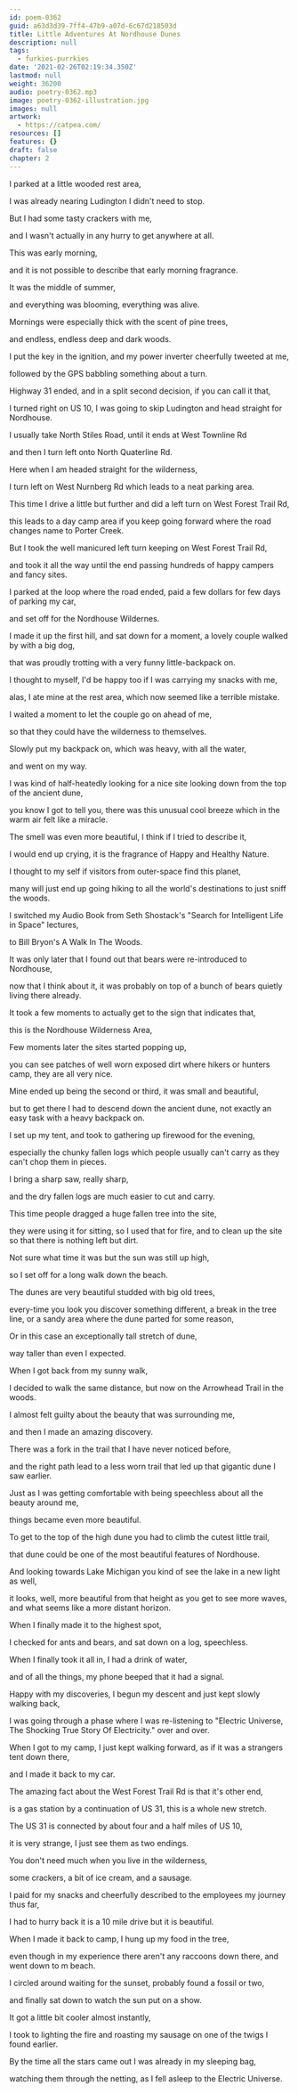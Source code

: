 ```yaml
---
id: poem-0362
guid: a63d3d39-7ff4-47b9-a07d-6c67d218503d
title: Little Adventures At Nordhouse Dunes
description: null
tags:
  - furkies-purrkies
date: '2021-02-26T02:19:34.350Z'
lastmod: null
weight: 36200
audio: poetry-0362.mp3
image: poetry-0362-illustration.jpg
images: null
artwork:
  - https://catpea.com/
resources: []
features: {}
draft: false
chapter: 2
---
```


I parked at a little wooded rest area,

I was already nearing Ludington I didn't need to stop.

But I had some tasty crackers with me,

and I wasn't actually in any hurry to get anywhere at all.

This was early morning,

and it is not possible to describe that early morning fragrance.

It was the middle of summer,

and everything was blooming, everything was alive.

Mornings were especially thick with the scent of pine trees,

and endless, endless deep and dark woods.

I put the key in the ignition, and my power inverter cheerfully tweeted at me,

followed by the GPS babbling something about a turn.

Highway 31 ended, and in a split second decision, if you can call it that,

I turned right on US 10, I was going to skip Ludington and head straight for Nordhouse.

I usually take North Stiles Road, until it ends at West Townline Rd

and then I turn left onto North Quaterline Rd.

Here when I am headed straight for the wilderness,

I turn left on West Nurnberg Rd which leads to a neat parking area.

This time I drive a little but further and did a left turn on West Forest Trail Rd,

this leads to a day camp area if you keep going forward where the road changes name to Porter Creek.

But I took the well manicured left turn keeping on West Forest Trail Rd,

and took it all the way until the end passing hundreds of happy campers and fancy sites.

I parked at the loop where the road ended, paid a few dollars for few days of parking my car,

and set off for the Nordhouse Wildernes.

I made it up the first hill, and sat down for a moment, a lovely couple walked by with a big dog,

that was proudly trotting with a very funny little-backpack on.

I thought to myself, I'd be happy too if I was carrying my snacks with me,

alas, I ate mine at the rest area, which now seemed like a terrible mistake.

I waited a moment to let the couple go on ahead of me,

so that they could have the wilderness to themselves.

Slowly put my backpack on, which was heavy, with all the water,

and went on my way.

I was kind of half-heatedly looking for a nice site looking down from the top of the ancient dune,

you know I got to tell you, there was this unusual cool breeze which in the warm air felt like a miracle.

The smell was even more beautiful, I think if I tried to describe it,

I would end up crying, it is the fragrance of Happy and Healthy Nature.

I thought to my self if visitors from outer-space find this planet,

many will just end up going hiking to all the world's destinations to just sniff the woods.

I switched my Audio Book from Seth Shostack's "Search for Intelligent Life in Space" lectures,

to Bill Bryon's A Walk In The Woods.

It was only later that I found out that bears were re-introduced to Nordhouse,

now that I think about it, it was probably on top of a bunch of bears quietly living there already.

It took a few moments to actually get to the sign that indicates that,

this is the Nordhouse Wilderness Area,

Few moments later the sites started popping up,

you can see patches of well worn exposed dirt where hikers or hunters camp, they are all very nice.

Mine ended up being the second or third, it was small and beautiful,

but to get there I had to descend down the ancient dune, not exactly an easy task with a heavy backpack on.

I set up my tent, and took to gathering up firewood for the evening,

especially the chunky fallen logs which people usually can't carry as they can't chop them in pieces.

I bring a sharp saw, really sharp,

and the dry fallen logs are much easier to cut and carry.

This time people dragged a huge fallen tree into the site,

they were using it for sitting, so I used that for fire, and to clean up the site so that there is nothing left but dirt.

Not sure what time it was but the sun was still up high,

so I set off for a long walk down the beach.

The dunes are very beautiful studded with big old trees,

every-time you look you discover something different, a break in the tree line, or a sandy area where the dune parted for some reason,

Or in this case an exceptionally tall stretch of dune,

way taller than even I expected.

When I got back from my sunny walk,

I decided to walk the same distance, but now on the Arrowhead Trail in the woods.

I almost felt guilty about the beauty that was surrounding me,

and then I made an amazing discovery.

There was a fork in the trail that I have never noticed before,

and the right path lead to a less worn trail that led up that gigantic dune I saw earlier.

Just as I was getting comfortable with being speechless about all the beauty around me,

things became even more beautiful.

To get to the top of the high dune you had to climb the cutest little trail,

that dune could be one of the most beautiful features of Nordhouse.

And looking towards Lake Michigan you kind of see the lake in a new light as well,

it looks, well, more beautiful from that height as you get to see more waves, and what seems like a more distant horizon.

When I finally made it to the highest spot,

I checked for ants and bears, and sat down on a log, speechless.

When I finally took it all in, I had a drink of water,

and of all the things, my phone beeped that it had a signal.

Happy with my discoveries, I begun my descent and just kept slowly walking back,

I was going through a phase where I was re-listening to "Electric Universe, The Shocking True Story Of Electricity." over and over.

When I got to my camp, I just kept walking forward, as if it was a strangers tent down there,

and I made it back to my car.

The amazing fact about the West Forest Trail Rd is that it's other end,

is a gas station by a continuation of US 31, this is a whole new stretch.

The US 31 is connected by about four and a half miles of US 10,

it is very strange, I just see them as two endings.

You don't need much when you live in the wilderness,

some crackers, a bit of ice cream, and a sausage.

I paid for my snacks and cheerfully described to the employees my journey thus far,

I had to hurry back it is a 10 mile drive but it is beautiful.

When I made it back to camp, I hung up my food in the tree,

even though in my experience there aren't any raccoons down there, and went down to m beach.

I circled around waiting for the sunset, probably found a fossil or two,

and finally sat down to watch the sun put on a show.

It got a little bit cooler almost instantly,

I took to lighting the fire and roasting my sausage on one of the twigs I found earlier.

By the time all the stars came out I was already in my sleeping bag,

watching them through the netting, as I fell asleep to the Electric Universe.
